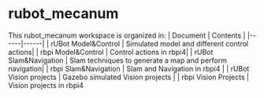# rubot_mecanum
This rubot_mecanum workspace is organized in:
| Document | Contents   |
|------|------|
|   rUBot Model&Control  | Simulated model and different control actions|
|   rbpi Model&Control  | Control actions in rbpi4|
|   rUBot Slam&Navigation  | Slam techniques to generate a map and perform navigation|
| rbpi Slam&Navigation | Slam and Navigation in rbpi4 |
| rUBot Vision projects | Gazebo simulated Vision projects |
| rbpi Vision Projects | Vision projects in rbpi4
